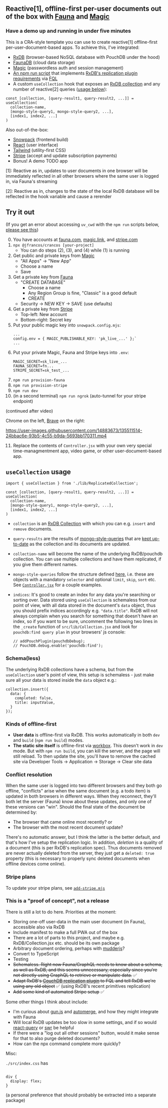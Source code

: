 ## Reactive[1], offline-first per-user documents out of the box with [Fauna](https://fauna.com) and [Magic](https://magic.link)

### Have a demo up and running in under five minutes

This is a CRA-style template you can use to create reactive[1] offline-first per-user-document-based apps. To achieve this, I've integrated:
- [RxDB](https://rxdb.info/) (browser-based NoSQL database with PouchDB under the hood)
- [FaunaDB](https://fauna.com/) (cloud data storage)
- [Magic](https://magic.link/) (passwordless auth and session management)
- [An npm run script](https://github.com/jfrancos/crancos/blob/main/merge-with-snowpack-app-template-react/.scripts/create-UDFs.mjs) that implements [RxDB's replication plugin requirements](https://rxdb.info/replication.html) via [FQL](https://docs.fauna.com/fauna/current/api/fql/cheat_sheet)
- A custom `useCollection` hook that exposes an [RxDB collection](https://rxdb.info/rx-collection.html) and any number of reactive[2] queries ([usage below](https://github.com/jfrancos/crancos#usecollection-usage)):

```
const [collection, [query-result1, query-result2, ...]] = useCollection(
  collection-name,
  [mongo-style-query1, mongo-style-query2, ...],
  [index1, index2, ...]
)
```

Also out-of-the-box:

- [Snowpack](https://www.snowpack.dev/) (frontend build)
- [React](https://reactjs.org/) (user interface)
- [Tailwind](https://tailwind.dev/) (utility-first CSS)
- [Stripe](https://stripe.com/) (accept and update subscription payments)
- Bonus! A demo TODO app

[1]: Reactive as in, updates to user documents in one browser will be immediately reflected in all other browsers where the same user is logged in, via Fauna's streaming

[2]: Reactive as in, changes to the state of the local RxDB database will be reflected in the hook variable and cause a rerender

## Try it out

(If you get an error about accessing `uv_cwd` with the `npm run` scripts below, [please see this](http://kb.yworks.com/article/784/Installation-Issue-on-macOS---EPERM-operation-not-permitted-uvcwd))

0. You have accounts at [fauna.com](https://dashboard.fauna.com/accounts/register), [magic.link](https://dashboard.magic.link/signup), and [stripe.com](https://dashboard.stripe.com/register)
1. `npx @jfrancos/crancos [your-project]`
   - You can do steps (2), (3), and (4) while (1) is running
2. Get public and private keys from [Magic](https://dashboard.magic.link/app/all_apps)
   - "All Apps" -> "New App"
   - Choose a name
   - Save
3. Get a private key from [Fauna](https://dashboard.fauna.com/)
   - "CREATE DATABASE"
     - Choose a name
     - Any Region Group is fine, "Classic" is a good default
     - CREATE
   - Security -> NEW KEY -> SAVE (use defaults)
4. Get a private key from [Stripe](https://dashboard.stripe.com/test/developers)
   - Top-left: New account
   - Bottom-right: Secret key
5. Put your public magic key into `snowpack.config.mjs`:
   ```
   ...
   config.env = { MAGIC_PUBLISHABLE_KEY: 'pk_live_...' };`
   ...
   ```
6. Put your private Magic, Fauna and Stripe keys into `.env`:
   ```
   MAGIC_SECRET=sk_live_...
   FAUNA_SECRET=fn...
   STRIPE_SECRET=sk_test_...
   ```
7. `npm run provision-fauna`
8. `npm run provision-stripe`
9. `npm run dev`
10. (in a second terminal) `npm run ngrok` (auto-tunnel for your stripe endpoint)

(continued after video)

Chrome on the left, [Brave](https://brave.com/) on the right:

https://user-images.githubusercontent.com/14883673/135511514-24bbac6e-93b5-4c55-b9da-5693bb170311.mp4

11. Replace the contents of `Controller.jsx` with your own very special time-managmentment app, video game, or other user-document-based app.


## `useCollection` usage

```
import { useCollection } from './lib/ReplicatedCollection';

const [collection, [query-result1, query-result2, ...]] = useCollection(
  collection-name,
  [mongo-style-query1, mongo-style-query2, ...],
  [index1, index2, ...]
)
```

 - `collection` is an [RxDB Collection](https://rxdb.info/rx-collection.html) with which you can e.g. `insert` and `remove` documents.

 - `query-results` are the results of [mongo-style-queries](https://github.com/cloudant/mango#find) that are [kept up-to-date](https://rxdb.info/rx-query.html#observe-) as the collection and its documents are updated.
   
 - `collection-name` will become the name of the underlying RxDB/pouchdb collection.  You can use multiple collections and have them replicated, if you give them different names.

 - `mongo-style-queries` follow the structure defined [here](https://github.com/cloudant/mango#find), i.e. these are objects with a mandatory `selector` and optional `limit`, `skip`, `sort` etc.  See [`Controller.jsx`](https://github.com/jfrancos/crancos/blob/main/merge-with-snowpack-app-template-react/src/Controller.jsx) for a couple examples.

- `indices`: It's good to create an index for any data you're searching or sorting over.  Data stored using `useCollection` is schemaless from our point of view, with all data stored in the document's `data` object, thus you should prefix indices accordingly e.g. `"data.title"`.  RxDB will not always complain when you search for something that doesn't have an index, so if you want to be sure, uncomment the following two lines in the `_create` function of `src/lib/Collection.jsx` and look for `pouchdb:find query plan` in your browsers' js console:
  ```
  // addPouchPlugin(pouchdbDebug);
  // PouchDB.debug.enable('pouchdb:find');
  ```


### Schema(less)

The underlying RxDB collections have a schema, but from the `useCollection` user's point of view, this setup is schemaless - just make sure all your data is stored inside the `data` object e.g.:
```
collection.insert({
  data: {
    completed: false,
    title: inputValue,
  }
});
```


### Kinds of offline-first

- **User data** is offline-first via RxDB.  This works automatically in both `dev` and `build` (`npm run build`) modes.
- **The static site itself** is offline-first via [workbox](https://developers.google.com/web/tools/workbox/modules/workbox-cli).  This doesn't work in `dev` mode.  But with `npm run build`, you can kill the server, and the page will still reload.  To then update the site, you'll have to remove the cached site via Developer Tools -> Application -> Storage -> Clear site data

### Conflict resolution

When the same user is logged into two different browsers and they both go offline, "conflicts" arise when the same document (e.g. a todo item) is updated in both browsers in different ways.  When they reconnect, they'll both let the server (Fauna) know about these updates, and only one of these versions can "win". Should the final state of the document be determined by:
- The browser that came online most recently?  or
- The browser with the most recent document update?

There's no automatic answer, but I think the latter is the better default, and that's how I've setup the replication logic.
In addition, _deletion_ is a quality of a document (this is per RxDB's replication spec).  Thus documents removed are never actually deleted from the server, they just get a `deleted: true` property (this is necessary to properly sync deleted documents when offline devices come online).

### Stripe plans

To update your stripe plans, see [`add-stripe.mjs`](https://github.com/jfrancos/crancos/blob/main/merge-with-snowpack-app-template-react/.scripts/add-stripe.mjs)

### This is a "proof of concept", not a release

There is still a lot to do here.  Priorities at the moment:
- Storing one-off user-data in the main user document (in Fauna), accessible also via RxDB
- Include manifest to make a full PWA out of the box
- There are a lot of parts to this project, and maybe e.g. RxDB/Collection.jsx etc. should be its own package
- Arbitrary document ordering, perhaps with [mudderjs](https://github.com/fasiha/mudderjs)?
- Convert to TypeScript
- Testing
- ~~Schemaless.  Right now Fauna/GraphQL needs to know about a schema, as well as RxDB, and this seems unnecessary, especially since you're not directly using GraphQL to retrieve or manipulate data.~~ ✅
- ~~Adapt RxDB's [CouchDB replication plugin](https://github.com/pubkey/rxdb/blob/master/src/plugins/replication-couchdb.ts) to FQL and tell RxDB we're using any old object~~ ✅ (using RxDB's recent primitives replication)
- ~~Add some kind of automated Stripe setup~~ ✅


Some other things I think about include:
- I'm curious about [gun.js](https://github.com/amark/gun) and [automerge](https://github.com/automerge/automerge), and how they might integrate with Fauna
- Will local RxDB updates be too slow in some settings, and if so would [react-query](https://github.com/tannerlinsley/react-query) or [swr](https://github.com/vercel/swr) be helpful
- If there were a "log out all other sessions" button, would it make sense for that to also purge deleted documents?
- How can the npx command complete more quickly?

Misc:

`./src/index.css` has
```

div {
  display: flex;
}

```
(a personal preference that should probably be extracted into a separate package)
